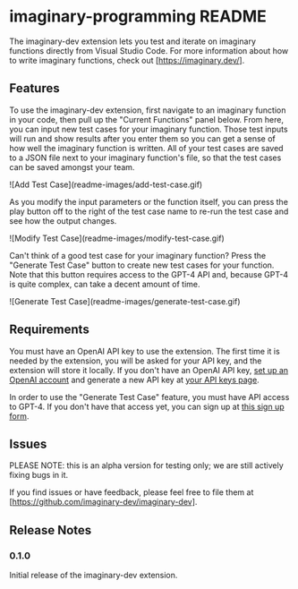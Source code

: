 # imaginary-programming README

The imaginary-dev extension lets you test and iterate on imaginary functions directly from Visual Studio Code. For more information about how to write imaginary functions, check out [https://imaginary.dev/].

## Features

To use the imaginary-dev extension, first navigate to an imaginary function in your code, then pull up the "Current Functions" panel below. From here, you can input new test cases for your imaginary function. Those test inputs will run and show results after you enter them so you can get a sense of how well the imaginary function is written. All of your test cases are saved to a JSON file next to your imaginary function's file, so that the test cases can be saved amongst your team.

\!\[Add Test Case\]\(readme-images/add-test-case.gif\)

As you modify the input parameters or the function itself, you can press the play button off to the right of the test case name to re-run the test case and see how the output changes.

\!\[Modify Test Case\]\(readme-images/modify-test-case.gif\)

Can't think of a good test case for your imaginary function? Press the "Generate Test Case" button to create new test cases for your function. Note that this button requires access to the GPT-4 API and, because GPT-4 is quite complex, can take a decent amount of time.

\!\[Generate Test Case\]\(readme-images/generate-test-case.gif\)

## Requirements

You must have an OpenAI API key to use the extension. The first time it is needed by the extension, you will be asked for your API key, and the extension will store it locally. If you don't have an OpenAI API key, [set up an OpenAI account](https://platform.openai.com/signup) and generate a new API key at [your API keys page](https://platform.openai.com/account/api-keys).

In order to use the "Generate Test Case" feature, you must have API access to GPT-4. If you don't have that access yet, you can sign up at [this sign up form](https://openai.com/waitlist/gpt-4-api).

## Issues

PLEASE NOTE: this is an alpha version for testing only; we are still actively fixing bugs in it.

If you find issues or have feedback, please feel free to file them at [https://github.com/imaginary-dev/imaginary-dev].

## Release Notes

### 0.1.0

Initial release of the imaginary-dev extension.
